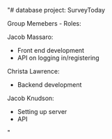 "# database project: SurveyToday

Group Memebers - Roles:

Jacob Massaro:
- Front end development
- API on logging in/registering

Christa Lawrence:
- Backend development

Jacob Knudson:
- Setting up server
- API

" 
